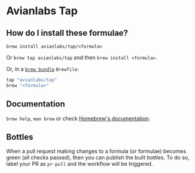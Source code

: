 # Avianlabs Tap

## How do I install these formulae?

`brew install avianlabs/tap/<formula>`

Or `brew tap avianlabs/tap` and then `brew install <formula>`.

Or, in a [`brew bundle`](https://github.com/Homebrew/homebrew-bundle) `Brewfile`:

```ruby
tap "avianlabs/tap"
brew "<formula>"
```

## Documentation

`brew help`, `man brew` or check [Homebrew's documentation](https://docs.brew.sh).

## Bottles

When a pull request making changes to a formula (or formulae) becomes green
(all checks passed), then you can publish the built bottles.
To do so, label your PR as `pr-pull` and the workflow will be triggered.